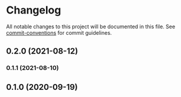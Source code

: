 # Changelog

All notable changes to this project will be documented in this file. See [commit-conventions](https://www.conventionalcommits.org/en/v1.0.0/#specification) for commit guidelines.

## 0.2.0 (2021-08-12)

### 0.1.1 (2021-08-10)

## 0.1.0 (2020-09-19)

